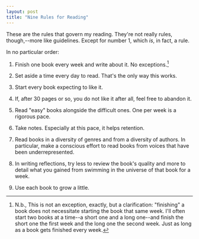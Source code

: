 ```yaml
---
layout: post
title: "Nine Rules for Reading"
---
```


These are the rules that govern my reading. They're not really rules, though,--more like guidelines. Except for number 1, which *is*, in fact, a rule.

In no particular order:

1. Finish one book every week and write about it. No exceptions.[^1]

2. Set aside a time every day to read. That's the only way this works.

3. Start every book expecting to like it.

4. If, after 30 pages or so, you do not like it after all, feel free to abandon it.

5. Read "easy" books alongside the difficult ones. One per week is a rigorous pace.

6. Take notes. Especially at this pace, it helps retention.

7. Read books in a diversity of genres and from a diversity of authors. In particular, make a conscious effort to read books from voices that have been underrepresented.

8. In writing reflections, try less to review the book's quality and more to detail what you gained from swimming in the universe of that book for a week.

9. Use each book to grow a little.

[^1]: N.b., This is not an exception, exactly, but a clarification: "finishing" a book does not necessitate starting the book that same week. I'll often start two books at a time--a short one and a long one--and finish the short one the first week and the long one the second week. Just as long as a book gets finished every week.